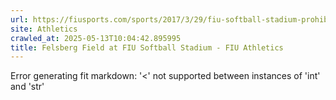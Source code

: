 ```yaml
---
url: https://fiusports.com/sports/2017/3/29/fiu-softball-stadium-prohibited-items.aspx
site: Athletics
crawled_at: 2025-05-13T10:04:42.895995
title: Felsberg Field at FIU Softball Stadium - FIU Athletics
---
```


Error generating fit markdown: '<' not supported between instances of 'int' and 'str'